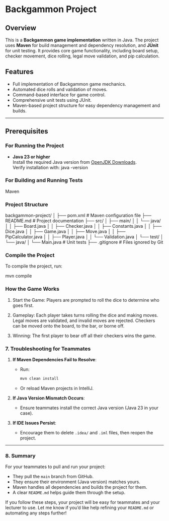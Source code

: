 # Backgammon Project

## Overview
This is a **Backgammon game implementation** written in Java. The project uses **Maven** for build management and dependency resolution, and **JUnit** for unit testing. It provides core game functionality, including board setup, checker movement, dice rolling, legal move validation, and pip calculation.

## Features
- Full implementation of Backgammon game mechanics.
- Automated dice rolls and validation of moves.
- Command-based interface for game control.
- Comprehensive unit tests using JUnit.
- Maven-based project structure for easy dependency management and builds.

---

## Prerequisites
### For Running the Project
- **Java 23 or higher**  
  Install the required Java version from [OpenJDK Downloads](https://jdk.java.net/).  
  Verify installation with:
  java -version

### For Building and Running Tests
Maven

### Project Structure
backgammon-project/
│
├── pom.xml               # Maven configuration file
├── README.md             # Project documentation
├── src/
│   ├── main/
│   │   └── java/
│   │       ├── Board.java
│   │       ├── Checker.java
│   │       ├── Constants.java
│   │       ├── Dice.java
│   │       ├── Game.java
│   │       ├── Move.java
│   │       ├── PipCalculator.java
│   │       ├── Player.java
│   │       └── Validation.java
│   └── test/
│       └── java/
│           └── Main.java    # Unit tests
├── .gitignore            # Files ignored by Git

### Compile the Project
To compile the project, run:

mvn compile

### How the Game Works
1. Start the Game:
Players are prompted to roll the dice to determine who goes first.

2. Gameplay:
Each player takes turns rolling the dice and making moves.
Legal moves are validated, and invalid moves are rejected.
Checkers can be moved onto the board, to the bar, or borne off.

3. Winning:
The first player to bear off all their checkers wins the game.

### **7. Troubleshooting for Teammates**
1. **If Maven Dependencies Fail to Resolve**:
    - Run:
      ```bash
      mvn clean install
      ```
    - Or reload Maven projects in IntelliJ.

2. **If Java Version Mismatch Occurs**:
    - Ensure teammates install the correct Java version (Java 23 in your case).

3. **If IDE Issues Persist**:
    - Encourage them to delete `.idea/` and `.iml` files, then reopen the project.

---

### **8. Summary**
For your teammates to pull and run your project:
- They pull the `main` branch from GitHub.
- They ensure their environment (Java version) matches yours.
- Maven handles all dependencies and builds the project for them.
- A clear `README.md` helps guide them through the setup.

If you follow these steps, your project will be easy for teammates and your lecturer to use. Let me know if you’d like help refining your `README.md` or automating any steps further!
